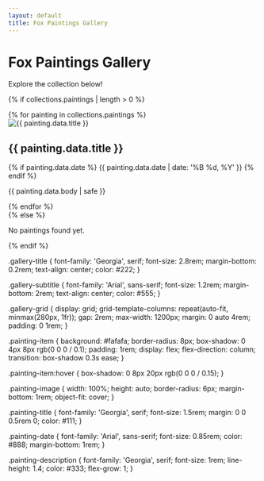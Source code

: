 ```yaml
---
layout: default
title: Fox Paintings Gallery
---
```


<h1 class="gallery-title">Fox Paintings Gallery</h1>
<p class="gallery-subtitle">Explore the collection below!</p>

{% if collections.paintings | length > 0 %}
<div class="gallery-grid">
  {% for painting in collections.paintings %}
    <article class="painting-item">
      <img src="{{ painting.data.image }}" alt="{{ painting.data.title }}" class="painting-image" />
      <h2 class="painting-title">{{ painting.data.title }}</h2>
      {% if painting.data.date %}
      <time class="painting-date" datetime="{{ painting.data.date | date: '%Y-%m-%d' }}">{{ painting.data.date | date: '%B %d, %Y' }}</time>
      {% endif %}
      <p class="painting-description">{{ painting.data.body | safe }}</p>
    </article>
  {% endfor %}
</div>
{% else %}
<p>No paintings found yet.</p>
{% endif %}

.gallery-title {
  font-family: 'Georgia', serif;
  font-size: 2.8rem;
  margin-bottom: 0.2rem;
  text-align: center;
  color: #222;
}

.gallery-subtitle {
  font-family: 'Arial', sans-serif;
  font-size: 1.2rem;
  margin-bottom: 2rem;
  text-align: center;
  color: #555;
}

.gallery-grid {
  display: grid;
  grid-template-columns: repeat(auto-fit, minmax(280px, 1fr));
  gap: 2rem;
  max-width: 1200px;
  margin: 0 auto 4rem;
  padding: 0 1rem;
}

.painting-item {
  background: #fafafa;
  border-radius: 8px;
  box-shadow: 0 4px 8px rgb(0 0 0 / 0.1);
  padding: 1rem;
  display: flex;
  flex-direction: column;
  transition: box-shadow 0.3s ease;
}

.painting-item:hover {
  box-shadow: 0 8px 20px rgb(0 0 0 / 0.15);
}

.painting-image {
  width: 100%;
  height: auto;
  border-radius: 6px;
  margin-bottom: 1rem;
  object-fit: cover;
}

.painting-title {
  font-family: 'Georgia', serif;
  font-size: 1.5rem;
  margin: 0 0 0.5rem 0;
  color: #111;
}

.painting-date {
  font-family: 'Arial', sans-serif;
  font-size: 0.85rem;
  color: #888;
  margin-bottom: 1rem;
}

.painting-description {
  font-family: 'Georgia', serif;
  font-size: 1rem;
  line-height: 1.4;
  color: #333;
  flex-grow: 1;
}

